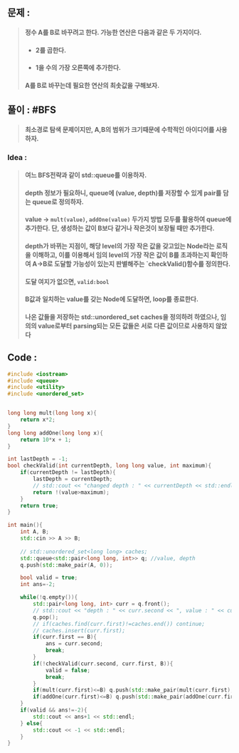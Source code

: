 ## 문제 :
> #### 정수 A를 B로 바꾸려고 한다. 가능한 연산은 다음과 같은 두 가지이다.
> - #### 2를 곱한다.
> - #### 1을 수의 가장 오른쪽에 추가한다. 
> #### A를 B로 바꾸는데 필요한 연산의 최솟값을 구해보자.

## 풀이 : #BFS
> #### 최소경로 탐색 문제이지만, A,B의 범위가 크기때문에 수학적인 아이디어를 사용하자.

### Idea :
> #### 여느 BFS전략과 같이 std::queue를 이용하자. 
> #### depth 정보가 필요하니, queue에 (value, depth)를 저장할 수 있게 pair를 담는 queue로 정의하자.
> #### value -> `mult(value)`, `addOne(value)` 두가지 방법 모두를 활용하여 queue에 추가한다. 단, 생성하는 값이 B보다 같거나 작은것이 보장될 때만 추가한다.
> ####  depth가 바뀌는 지점이, 해당 level의 가장 작은 값을 갖고있는 Node라는 로직을 이해하고, 이를 이용해서 임의 level의 가장 작은 값이 B를 초과하는지 확인하여 A->B로 도달할 가능성이 있는지 판별해주는 `checkValid()함수를 정의한다.
> #### 도달 여지가 없으면, `valid:bool`
> #### B값과 일치하는 value를 갖는 Node에 도달하면, loop를 종료한다.
> #### 나온 값들을 저장하는 std::unordered_set caches을 정의하려 하였으나, 임의의 value로부터 parsing되는 모든 값들은 서로 다른 값이므로 사용하지 않았다

## Code :
```cpp
#include <iostream>
#include <queue>
#include <utility>
#include <unordered_set>


long long mult(long long x){
    return x*2;
}
long long addOne(long long x){
    return 10*x + 1;
}

int lastDepth = -1;
bool checkValid(int currentDepth, long long value, int maximum){
    if(currentDepth != lastDepth){
        lastDepth = currentDepth;
        // std::cout << "changed depth : " << currentDepth << std::endl;
        return !(value>maximum);
    }
    return true;
}

int main(){
    int A, B;
    std::cin >> A >> B;
    
    // std::unordered_set<long long> caches;
    std::queue<std::pair<long long, int>> q; //value, depth
    q.push(std::make_pair(A, 0));

    bool valid = true;
    int ans=-2;

    while(!q.empty()){
        std::pair<long long, int> curr = q.front();
        // std::cout << "depth : " << curr.second << ", value : " << curr.first << std::endl;
        q.pop();
        // if(caches.find(curr.first)!=caches.end()) continue;
        // caches.insert(curr.first);
        if(curr.first == B){
            ans = curr.second;
            break;
        }
        if(!checkValid(curr.second, curr.first, B)){
            valid = false;
            break;
        }
        if(mult(curr.first)<=B) q.push(std::make_pair(mult(curr.first), curr.second+1));
        if(addOne(curr.first)<=B) q.push(std::make_pair(addOne(curr.first), curr.second+1));
    }
    if(valid && ans!=-2){
        std::cout << ans+1 << std::endl;
    } else{
        std::cout << -1 << std::endl;
    }
}
```